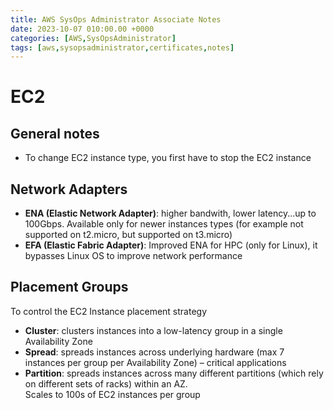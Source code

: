 ```yaml
---
title: AWS SysOps Administrator Associate Notes
date: 2023-10-07 010:00.00 +0000
categories: [AWS,SysOpsAdministrator]
tags: [aws,sysopsadministrator,certificates,notes]
---
```


# EC2
## General notes
- To change EC2 instance type, you first have to stop the EC2 instance

## Network Adapters
- **ENA (Elastic Network Adapter)**: higher bandwith, lower latency...up to 100Gbps. Available only for newer instances types (for example not supported on t2.micro, but supported on t3.micro)
- **EFA (Elastic Fabric Adapter)**: Improved ENA for HPC (only for Linux), it bypasses Linux OS to improve network performance

## Placement Groups
To control the EC2 Instance placement strategy

- **Cluster**: clusters instances into a low-latency group in a single Availability Zone
- **Spread**: spreads instances across underlying hardware (max 7 instances per group per Availability Zone) – critical applications
- **Partition**: spreads instances across many different partitions (which rely on different sets of racks) within an AZ.  
Scales to 100s of EC2 instances per group
